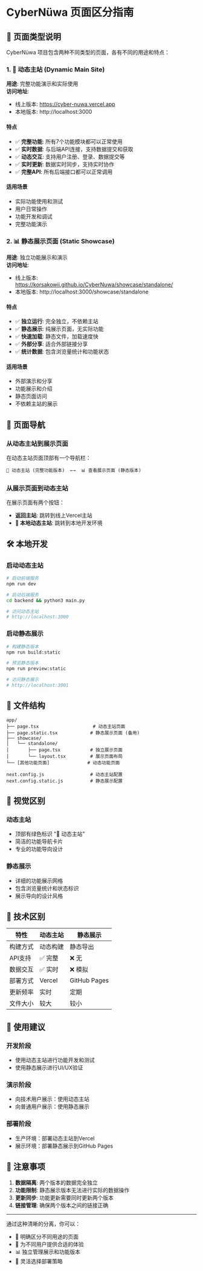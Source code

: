 # CyberNüwa 页面区分指南

## 🎯 页面类型说明

CyberNüwa 项目包含两种不同类型的页面，各有不同的用途和特点：

### 1. 🚀 动态主站 (Dynamic Main Site)
**用途**: 完整功能演示和实际使用  
**访问地址**: 
- 线上版本: https://cyber-nuwa.vercel.app
- 本地版本: http://localhost:3000

#### 特点
- ✅ **完整功能**: 所有7个功能模块都可以正常使用
- ✅ **实时数据**: 与后端API连接，支持数据提交和获取
- ✅ **动态交互**: 支持用户注册、登录、数据提交等
- ✅ **实时更新**: 数据实时同步，支持实时协作
- ✅ **完整API**: 所有后端接口都可以正常调用

#### 适用场景
- 实际功能使用和测试
- 用户日常操作
- 功能开发和调试
- 完整功能演示

### 2. 📊 静态展示页面 (Static Showcase)
**用途**: 独立功能展示和演示  
**访问地址**: 
- 线上版本: https://korsakowii.github.io/CyberNuwa/showcase/standalone/
- 本地版本: http://localhost:3000/showcase/standalone

#### 特点
- ✅ **独立运行**: 完全独立，不依赖主站
- ✅ **静态展示**: 纯展示页面，无实际功能
- ✅ **快速加载**: 静态文件，加载速度快
- ✅ **外部分享**: 适合外部链接分享
- ✅ **统计数据**: 包含浏览量统计和功能状态

#### 适用场景
- 外部演示和分享
- 功能展示和介绍
- 静态页面访问
- 不依赖主站的展示

## 🔄 页面导航

### 从动态主站到展示页面
在动态主站页面顶部有一个导航栏：
```
🚀 动态主站 (完整功能版本)  ←→  📊 查看展示页面 (静态版本)
```

### 从展示页面到动态主站
在展示页面有两个按钮：
- **返回主站**: 跳转到线上Vercel主站
- **🚀 本地动态主站**: 跳转到本地开发环境

## 🛠️ 本地开发

### 启动动态主站
```bash
# 启动前端服务
npm run dev

# 启动后端服务
cd backend && python3 main.py

# 访问动态主站
# http://localhost:3000
```

### 启动静态展示
```bash
# 构建静态版本
npm run build:static

# 预览静态版本
npm run preview:static

# 访问静态展示
# http://localhost:3001
```

## 📁 文件结构

```
app/
├── page.tsx                    # 动态主站页面
├── page.static.tsx            # 静态展示页面 (备用)
├── showcase/
│   └── standalone/
│       ├── page.tsx           # 独立展示页面
│       └── layout.tsx         # 展示页面布局
└── [其他功能页面]              # 动态功能页面

next.config.js                 # 动态主站配置
next.config.static.js          # 静态展示配置
```

## 🎨 视觉区别

### 动态主站
- 顶部有绿色标识 "🚀 动态主站"
- 简洁的功能导航卡片
- 专业的功能导向设计

### 静态展示
- 详细的功能展示网格
- 包含浏览量统计和状态标识
- 展示导向的设计风格

## 🔧 技术区别

| 特性 | 动态主站 | 静态展示 |
|------|----------|----------|
| 构建方式 | 动态构建 | 静态导出 |
| API支持 | ✅ 完整 | ❌ 无 |
| 数据交互 | ✅ 实时 | ❌ 模拟 |
| 部署方式 | Vercel | GitHub Pages |
| 更新频率 | 实时 | 定期 |
| 文件大小 | 较大 | 较小 |

## 🚀 使用建议

### 开发阶段
- 使用动态主站进行功能开发和测试
- 使用静态展示进行UI/UX验证

### 演示阶段
- 向技术用户展示：使用动态主站
- 向普通用户展示：使用静态展示

### 部署阶段
- 生产环境：部署动态主站到Vercel
- 展示环境：部署静态展示到GitHub Pages

## 📝 注意事项

1. **数据隔离**: 两个版本的数据完全独立
2. **功能限制**: 静态展示版本无法进行实际的数据操作
3. **更新同步**: 功能更新需要同时更新两个版本
4. **链接管理**: 确保两个版本之间的链接正确

---

通过这种清晰的分离，你可以：
- 🎯 明确区分不同用途的页面
- 🚀 为不同用户提供合适的体验
- 📊 独立管理展示和功能版本
- 🔧 灵活选择部署策略 